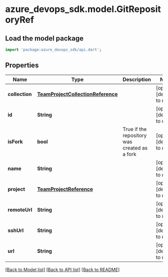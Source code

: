 # azure_devops_sdk.model.GitRepositoryRef

## Load the model package
```dart
import 'package:azure_devops_sdk/api.dart';
```

## Properties
Name | Type | Description | Notes
------------ | ------------- | ------------- | -------------
**collection** | [**TeamProjectCollectionReference**](TeamProjectCollectionReference.md) |  | [optional] [default to null]
**id** | **String** |  | [optional] [default to null]
**isFork** | **bool** | True if the repository was created as a fork | [optional] [default to null]
**name** | **String** |  | [optional] [default to null]
**project** | [**TeamProjectReference**](TeamProjectReference.md) |  | [optional] [default to null]
**remoteUrl** | **String** |  | [optional] [default to null]
**sshUrl** | **String** |  | [optional] [default to null]
**url** | **String** |  | [optional] [default to null]

[[Back to Model list]](../README.md#documentation-for-models) [[Back to API list]](../README.md#documentation-for-api-endpoints) [[Back to README]](../README.md)


